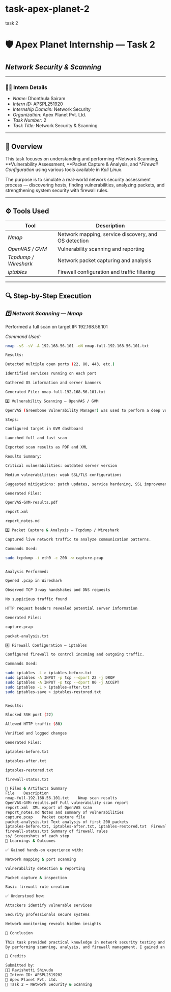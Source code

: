 # task-apex-planet-2
task 2


# 🛡 Apex Planet Internship — Task 2  
## *Network Security & Scanning*

---

### 👨‍💻 Intern Details
- *Name:* Dhonthula Sairam 
- *Intern ID:* APSPL251920  
- *Internship Domain:* Network Security  
- *Organization:* Apex Planet Pvt. Ltd.  
- *Task Number:* 2  
- *Task Title:* Network Security & Scanning  

---

## 🧩 Overview
This task focuses on understanding and performing *Network Scanning, **Vulnerability Assessment, **Packet Capture & Analysis, and **Firewall Configuration* using various tools available in *Kali Linux*.

The purpose is to simulate a real-world network security assessment process — discovering hosts, finding vulnerabilities, analyzing packets, and strengthening system security with firewall rules.

---

## ⚙ Tools Used

| Tool | Description |
|------|--------------|
| *Nmap* | Network mapping, service discovery, and OS detection |
| *OpenVAS / GVM* | Vulnerability scanning and reporting |
| *Tcpdump / Wireshark* | Network packet capturing and analysis |
| *iptables* | Firewall configuration and traffic filtering |

---

## 🔍 Step-by-Step Execution

### *1️⃣ Network Scanning — Nmap*
Performed a full scan on target IP: 192.168.56.101

*Command Used:*
```bash
nmap -sS -sV -A 192.168.56.101 -oN nmap-full-192.168.56.101.txt

Results:

Detected multiple open ports (22, 80, 443, etc.)

Identified services running on each port

Gathered OS information and server banners

Generated File: nmap-full-192.168.56.101.txt

2️⃣ Vulnerability Scanning — OpenVAS / GVM

OpenVAS (Greenbone Vulnerability Manager) was used to perform a deep vulnerability assessment of the target system.

Steps:

Configured target in GVM dashboard

Launched full and fast scan

Exported scan results as PDF and XML

Results Summary:

Critical vulnerabilities: outdated server version

Medium vulnerabilities: weak SSL/TLS configurations

Suggested mitigations: patch updates, service hardening, SSL improvements

Generated Files:

OpenVAS-GVM-results.pdf

report.xml

report_notes.md

3️⃣ Packet Capture & Analysis — Tcpdump / Wireshark

Captured live network traffic to analyze communication patterns.

Commands Used:

sudo tcpdump -i eth0 -c 200 -w capture.pcap


Analysis Performed:

Opened .pcap in Wireshark

Observed TCP 3-way handshakes and DNS requests

No suspicious traffic found

HTTP request headers revealed potential server information

Generated Files:

capture.pcap

packet-analysis.txt

4️⃣ Firewall Configuration — iptables

Configured firewall to control incoming and outgoing traffic.

Commands Used:

sudo iptables -L > iptables-before.txt
sudo iptables -A INPUT -p tcp --dport 22 -j DROP
sudo iptables -A INPUT -p tcp --dport 80 -j ACCEPT
sudo iptables -L > iptables-after.txt
sudo iptables-save > iptables-restored.txt


Results:

Blocked SSH port (22)

Allowed HTTP traffic (80)

Verified and logged changes

Generated Files:

iptables-before.txt

iptables-after.txt

iptables-restored.txt

firewall-status.txt

📁 Files & Artifacts Summary
File	Description
nmap-full-192.168.56.101.txt	Nmap scan results
OpenVAS-GVM-results.pdf	Full vulnerability scan report
report.xml	XML export of OpenVAS scan
report_notes.md	Notes and summary of vulnerabilities
capture.pcap	Packet capture file
packet-analysis.txt	Text analysis of first 200 packets
iptables-before.txt, iptables-after.txt, iptables-restored.txt	Firewall configuration logs
firewall-status.txt	Summary of firewall rules
ss/	Screenshots of each step
🧠 Learnings & Outcomes

✅ Gained hands-on experience with:

Network mapping & port scanning

Vulnerability detection & reporting

Packet capture & inspection

Basic firewall rule creation

✅ Understood how:

Attackers identify vulnerable services

Security professionals secure systems

Network monitoring reveals hidden insights

🧾 Conclusion

This task provided practical knowledge in network security testing and defensive configurations.
By performing scanning, analysis, and firewall management, I gained an in-depth understanding of how to identify, analyze, and mitigate network vulnerabilities.

🏁 Credits

Submitted by:
🧑‍💻 Ravishetti Shivudu
📘 Intern ID: APSPL2519202
🔐 Apex Planet Pvt. Ltd.
📅 Task 2 — Network Security & Scanning
